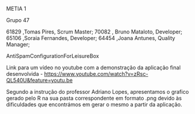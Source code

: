 METIA 1

Grupo 47

61829 ,Tomas Pires, Scrum Master;
70082 , Bruno Mataloto, Developer;
65106 ,Soraia Fernandes, Developer;
64454 ,Joana Antunes, Quality Manager;


AntiSpamConfigurationForLeisureBox

Link para um vídeo no youtube com a demonstração da aplicação final desenvolvida - https://www.youtube.com/watch?v=zRsc-QL540U&feature=youtu.be


Segundo a instrução do professor Adriano Lopes, apresentamos o grafico gerado pelo R na sua pasta correspondente em formato .png 
devido às dificuldades que encontrámos em gerar o mesmo a partir da aplicação.